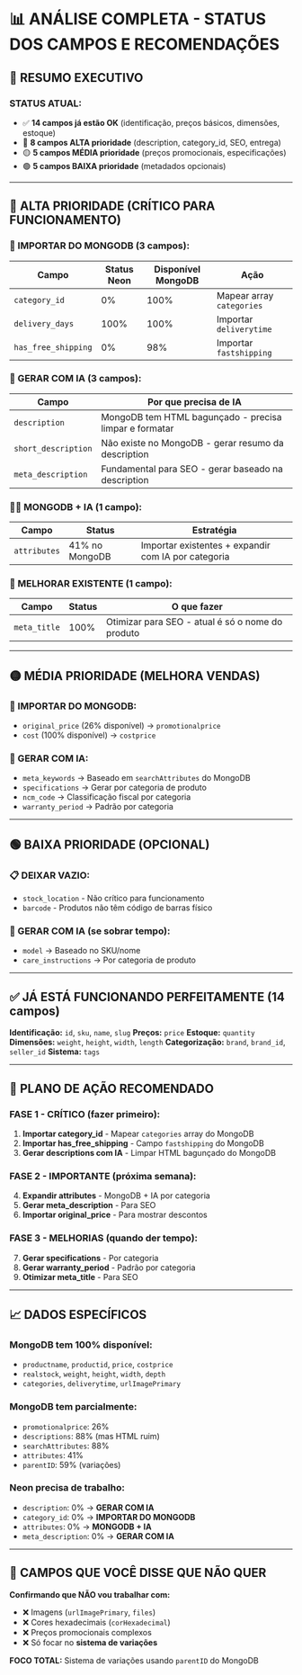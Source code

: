 # 📊 ANÁLISE COMPLETA - STATUS DOS CAMPOS E RECOMENDAÇÕES

## 🎯 RESUMO EXECUTIVO

### **STATUS ATUAL:**
- ✅ **14 campos já estão OK** (identificação, preços básicos, dimensões, estoque)
- 🔴 **8 campos ALTA prioridade** (description, category_id, SEO, entrega)
- 🟡 **5 campos MÉDIA prioridade** (preços promocionais, especificações)
- 🟢 **5 campos BAIXA prioridade** (metadados opcionais)

---

## 🔴 ALTA PRIORIDADE (CRÍTICO PARA FUNCIONAMENTO)

### **🔵 IMPORTAR DO MONGODB (3 campos):**
| Campo | Status Neon | Disponível MongoDB | Ação |
|-------|-------------|-------------------|------|
| `category_id` | 0% | 100% | Mapear array `categories` |
| `delivery_days` | 100% | 100% | Importar `deliverytime` |
| `has_free_shipping` | 0% | 98% | Importar `fastshipping` |

### **🤖 GERAR COM IA (3 campos):**
| Campo | Por que precisa de IA |
|-------|---------------------|
| `description` | MongoDB tem HTML bagunçado - precisa limpar e formatar |
| `short_description` | Não existe no MongoDB - gerar resumo da description |
| `meta_description` | Fundamental para SEO - gerar baseado na description |

### **🔵🤖 MONGODB + IA (1 campo):**
| Campo | Status | Estratégia |
|-------|--------|------------|
| `attributes` | 41% no MongoDB | Importar existentes + expandir com IA por categoria |

### **🤖 MELHORAR EXISTENTE (1 campo):**
| Campo | Status | O que fazer |
|-------|--------|-------------|
| `meta_title` | 100% | Otimizar para SEO - atual é só o nome do produto |

---

## 🟡 MÉDIA PRIORIDADE (MELHORA VENDAS)

### **🔵 IMPORTAR DO MONGODB:**
- `original_price` (26% disponível) → `promotionalprice`
- `cost` (100% disponível) → `costprice`

### **🤖 GERAR COM IA:**
- `meta_keywords` → Baseado em `searchAttributes` do MongoDB
- `specifications` → Gerar por categoria de produto
- `ncm_code` → Classificação fiscal por categoria
- `warranty_period` → Padrão por categoria

---

## 🟢 BAIXA PRIORIDADE (OPCIONAL)

### **📋 DEIXAR VAZIO:**
- `stock_location` - Não crítico para funcionamento
- `barcode` - Produtos não têm código de barras físico

### **🤖 GERAR COM IA (se sobrar tempo):**
- `model` → Baseado no SKU/nome
- `care_instructions` → Por categoria de produto

---

## ✅ JÁ ESTÁ FUNCIONANDO PERFEITAMENTE (14 campos)

**Identificação:** `id`, `sku`, `name`, `slug`
**Preços:** `price`
**Estoque:** `quantity`
**Dimensões:** `weight`, `height`, `width`, `length`
**Categorização:** `brand`, `brand_id`, `seller_id`
**Sistema:** `tags`

---

## 🎯 PLANO DE AÇÃO RECOMENDADO

### **FASE 1 - CRÍTICO (fazer primeiro):**
1. **Importar category_id** - Mapear `categories` array do MongoDB
2. **Importar has_free_shipping** - Campo `fastshipping` do MongoDB
3. **Gerar descriptions com IA** - Limpar HTML bagunçado do MongoDB

### **FASE 2 - IMPORTANTE (próxima semana):**
4. **Expandir attributes** - MongoDB + IA por categoria
5. **Gerar meta_description** - Para SEO
6. **Importar original_price** - Para mostrar descontos

### **FASE 3 - MELHORIAS (quando der tempo):**
7. **Gerar specifications** - Por categoria
8. **Gerar warranty_period** - Padrão por categoria
9. **Otimizar meta_title** - Para SEO

---

## 📈 DADOS ESPECÍFICOS

### **MongoDB tem 100% disponível:**
- `productname`, `productid`, `price`, `costprice`
- `realstock`, `weight`, `height`, `width`, `depth`
- `categories`, `deliverytime`, `urlImagePrimary`

### **MongoDB tem parcialmente:**
- `promotionalprice`: 26%
- `descriptions`: 88% (mas HTML ruim)
- `searchAttributes`: 88%
- `attributes`: 41%
- `parentID`: 59% (variações)

### **Neon precisa de trabalho:**
- `description`: 0% → **GERAR COM IA**
- `category_id`: 0% → **IMPORTAR DO MONGODB**
- `attributes`: 0% → **MONGODB + IA**
- `meta_description`: 0% → **GERAR COM IA**

---

## 🚨 CAMPOS QUE VOCÊ DISSE QUE NÃO QUER

**Confirmando que NÃO vou trabalhar com:**
- ❌ Imagens (`urlImagePrimary`, `files`)
- ❌ Cores hexadecimais (`corHexadecimal`)
- ❌ Preços promocionais complexos
- ❌ Só focar no **sistema de variações**

**FOCO TOTAL:** Sistema de variações usando `parentID` do MongoDB 